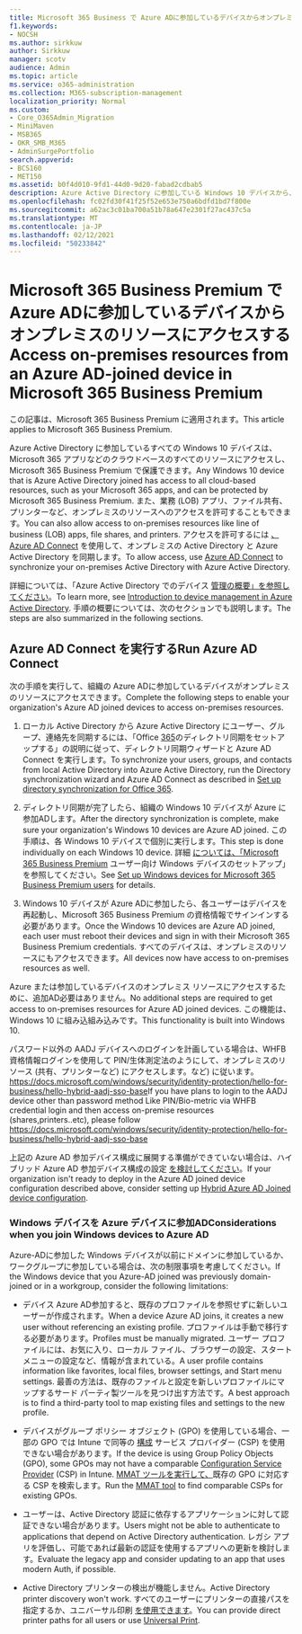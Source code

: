 ```yaml
---
title: Microsoft 365 Business で Azure ADに参加しているデバイスからオンプレミスのリソースにアクセスする
f1.keywords:
- NOCSH
ms.author: sirkkuw
author: Sirkkuw
manager: scotv
audience: Admin
ms.topic: article
ms.service: o365-administration
ms.collection: M365-subscription-management
localization_priority: Normal
ms.custom:
- Core_O365Admin_Migration
- MiniMaven
- MSB365
- OKR_SMB_M365
- AdminSurgePortfolio
search.appverid:
- BCS160
- MET150
ms.assetid: b0f4d010-9fd1-44d0-9d20-fabad2cdbab5
description: Azure Active Directory に参加している Windows 10 デバイスから、業務アプリ、ファイル共有、プリンターなど、オンプレミスのリソースにアクセスする方法について説明します。
ms.openlocfilehash: fc02fd30f41f25f52e653e750a6bdfd1bd7f800e
ms.sourcegitcommit: a62ac3c01ba700a51b78a647e2301f27ac437c5a
ms.translationtype: MT
ms.contentlocale: ja-JP
ms.lasthandoff: 02/12/2021
ms.locfileid: "50233842"
---
```

# <a name="access-on-premises-resources-from-an-azure-ad-joined-device-in-microsoft-365-business-premium"></a><span data-ttu-id="a09e2-103">Microsoft 365 Business Premium で Azure ADに参加しているデバイスからオンプレミスのリソースにアクセスする</span><span class="sxs-lookup"><span data-stu-id="a09e2-103">Access on-premises resources from an Azure AD-joined device in Microsoft 365 Business Premium</span></span>

<span data-ttu-id="a09e2-104">この記事は、Microsoft 365 Business Premium に適用されます。</span><span class="sxs-lookup"><span data-stu-id="a09e2-104">This article applies to Microsoft 365 Business Premium.</span></span>

<span data-ttu-id="a09e2-105">Azure Active Directory に参加しているすべての Windows 10 デバイスは、Microsoft 365 アプリなどのクラウドベースのすべてのリソースにアクセスし、Microsoft 365 Business Premium で保護できます。</span><span class="sxs-lookup"><span data-stu-id="a09e2-105">Any Windows 10 device that is Azure Active Directory joined has access to all cloud-based resources, such as your Microsoft 365 apps, and can be protected by Microsoft 365 Business Premium.</span></span> <span data-ttu-id="a09e2-106">また、業務 (LOB) アプリ、ファイル共有、プリンターなど、オンプレミスのリソースへのアクセスを許可することもできます。</span><span class="sxs-lookup"><span data-stu-id="a09e2-106">You can also allow access to on-premises resources like line of business (LOB) apps, file shares, and printers.</span></span> <span data-ttu-id="a09e2-107">アクセスを許可するには [、Azure AD Connect](https://docs.microsoft.com/azure/active-directory/connect/active-directory-aadconnect) を使用して、オンプレミスの Active Directory と Azure Active Directory を同期します。</span><span class="sxs-lookup"><span data-stu-id="a09e2-107">To allow access, use [Azure AD Connect](https://docs.microsoft.com/azure/active-directory/connect/active-directory-aadconnect) to synchronize your on-premises Active Directory with Azure Active Directory.</span></span> 

<span data-ttu-id="a09e2-108">詳細については、「Azure Active Directory でのデバイス [管理の概要」を参照してください](https://docs.microsoft.com/azure/active-directory/device-management-introduction)。</span><span class="sxs-lookup"><span data-stu-id="a09e2-108">To learn more, see [Introduction to device management in Azure Active Directory](https://docs.microsoft.com/azure/active-directory/device-management-introduction).</span></span>
<span data-ttu-id="a09e2-109">手順の概要については、次のセクションでも説明します。</span><span class="sxs-lookup"><span data-stu-id="a09e2-109">The steps are also summarized in the following sections.</span></span>
 
## <a name="run-azure-ad-connect"></a><span data-ttu-id="a09e2-110">Azure AD Connect を実行する</span><span class="sxs-lookup"><span data-stu-id="a09e2-110">Run Azure AD Connect</span></span>

<span data-ttu-id="a09e2-111">次の手順を実行して、組織の Azure ADに参加しているデバイスがオンプレミスのリソースにアクセスできます。</span><span class="sxs-lookup"><span data-stu-id="a09e2-111">Complete the following steps to enable your organization's Azure AD joined devices to access on-premises resources.</span></span>
  
1. <span data-ttu-id="a09e2-112">ローカル Active Directory から Azure Active Directory にユーザー、グループ、連絡先を同期するには、「Office [365](https://docs.microsoft.com/microsoft-365/enterprise/set-up-directory-synchronization)のディレクトリ同期をセットアップする」の説明に従って、ディレクトリ同期ウィザードと Azure AD Connect を実行します。</span><span class="sxs-lookup"><span data-stu-id="a09e2-112">To synchronize your users, groups, and contacts from local Active Directory into Azure Active Directory, run the Directory synchronization wizard and Azure AD Connect as described in [Set up directory synchronization for Office 365](https://docs.microsoft.com/microsoft-365/enterprise/set-up-directory-synchronization).</span></span>
    
2. <span data-ttu-id="a09e2-113">ディレクトリ同期が完了したら、組織の Windows 10 デバイスが Azure に参加ADします。</span><span class="sxs-lookup"><span data-stu-id="a09e2-113">After the directory synchronization is complete, make sure your organization's Windows 10 devices are Azure AD joined.</span></span> <span data-ttu-id="a09e2-114">この手順は、各 Windows 10 デバイスで個別に実行します。</span><span class="sxs-lookup"><span data-stu-id="a09e2-114">This step is done individually on each Windows 10 device.</span></span> <span data-ttu-id="a09e2-115">詳細 [については、「Microsoft 365 Business Premium](set-up-windows-devices.md) ユーザー向け Windows デバイスのセットアップ」を参照してください。</span><span class="sxs-lookup"><span data-stu-id="a09e2-115">See [Set up Windows devices for Microsoft 365 Business Premium users](set-up-windows-devices.md) for details.</span></span> 
    
3. <span data-ttu-id="a09e2-116">Windows 10 デバイスが Azure ADに参加したら、各ユーザーはデバイスを再起動し、Microsoft 365 Business Premium の資格情報でサインインする必要があります。</span><span class="sxs-lookup"><span data-stu-id="a09e2-116">Once the Windows 10 devices are Azure AD joined, each user must reboot their devices and sign in with their Microsoft 365 Business Premium credentials.</span></span> <span data-ttu-id="a09e2-117">すべてのデバイスは、オンプレミスのリソースにもアクセスできます。</span><span class="sxs-lookup"><span data-stu-id="a09e2-117">All devices now have access to on-premises resources as well.</span></span>
    
<span data-ttu-id="a09e2-118">Azure または参加しているデバイスのオンプレミス リソースにアクセスするために、追加AD必要はありません。</span><span class="sxs-lookup"><span data-stu-id="a09e2-118">No additional steps are required to get access to on-premises resources for Azure AD joined devices.</span></span> <span data-ttu-id="a09e2-119">この機能は、Windows 10 に組み込組み込みです。</span><span class="sxs-lookup"><span data-stu-id="a09e2-119">This functionality is built into Windows 10.</span></span> 

<span data-ttu-id="a09e2-120">パスワード以外の AADJ デバイスへのログインを計画している場合は、WHFB 資格情報ログインを使用して PIN/生体測定法のようにして、オンプレミスのリソース (共有、プリンターなど) にアクセスします。など) に従います。 https://docs.microsoft.com/windows/security/identity-protection/hello-for-business/hello-hybrid-aadj-sso-base</span><span class="sxs-lookup"><span data-stu-id="a09e2-120">If you have plans to login to the AADJ device other than password method Like PIN/Bio-metric via WHFB credential login and then access on-premise resources (shares,printers..etc), please follow https://docs.microsoft.com/windows/security/identity-protection/hello-for-business/hello-hybrid-aadj-sso-base</span></span>
  
<span data-ttu-id="a09e2-121">上記の Azure AD 参加デバイス構成に展開する準備ができていない場合は、ハイブリッド Azure AD 参加デバイス構成の設定 [を検討してください](manage-windows-devices.md)。</span><span class="sxs-lookup"><span data-stu-id="a09e2-121">If your organization isn't ready to deploy in the Azure AD joined device configuration described above, consider setting up [Hybrid Azure AD Joined device configuration](manage-windows-devices.md).</span></span>
  
### <a name="considerations-when-you-join-windows-devices-to-azure-ad"></a><span data-ttu-id="a09e2-122">Windows デバイスを Azure デバイスに参加AD</span><span class="sxs-lookup"><span data-stu-id="a09e2-122">Considerations when you join Windows devices to Azure AD</span></span>

<span data-ttu-id="a09e2-123">Azure-ADに参加した Windows デバイスが以前にドメインに参加しているか、ワークグループに参加している場合は、次の制限事項を考慮してください。</span><span class="sxs-lookup"><span data-stu-id="a09e2-123">If the Windows device that you Azure-AD joined was previously domain-joined or in a workgroup, consider the following limitations:</span></span>
  
- <span data-ttu-id="a09e2-124">デバイス Azure AD参加すると、既存のプロファイルを参照せずに新しいユーザーが作成されます。</span><span class="sxs-lookup"><span data-stu-id="a09e2-124">When a device Azure AD joins, it creates a new user without referencing an existing profile.</span></span> <span data-ttu-id="a09e2-125">プロファイルは手動で移行する必要があります。</span><span class="sxs-lookup"><span data-stu-id="a09e2-125">Profiles must be manually migrated.</span></span> <span data-ttu-id="a09e2-126">ユーザー プロファイルには、お気に入り、ローカル ファイル、ブラウザーの設定、スタート メニューの設定など、情報が含まれている。</span><span class="sxs-lookup"><span data-stu-id="a09e2-126">A user profile contains information like favorites, local files, browser settings, and Start menu settings.</span></span> <span data-ttu-id="a09e2-127">最善の方法は、既存のファイルと設定を新しいプロファイルにマップするサード パーティ製ツールを見つけ出す方法です。</span><span class="sxs-lookup"><span data-stu-id="a09e2-127">A best approach is to find a third-party tool to map existing files and settings to the new profile.</span></span>

- <span data-ttu-id="a09e2-128">デバイスがグループ ポリシー オブジェクト (GPO) を使用している場合、一部の GPO では Intune で同等の [構成](https://docs.microsoft.com/windows/configuration/provisioning-packages/how-it-pros-can-use-configuration-service-providers) サービス プロバイダー (CSP) を使用できない場合があります。</span><span class="sxs-lookup"><span data-stu-id="a09e2-128">If the device is using Group Policy Objects (GPO), some GPOs may not have a comparable [Configuration Service Provider](https://docs.microsoft.com/windows/configuration/provisioning-packages/how-it-pros-can-use-configuration-service-providers) (CSP) in Intune.</span></span> <span data-ttu-id="a09e2-129">[MMAT ツールを実行して、](https://www.microsoft.com/download/details.aspx?id=45520)既存の GPO に対応する CSP を検索します。</span><span class="sxs-lookup"><span data-stu-id="a09e2-129">Run the [MMAT tool](https://www.microsoft.com/download/details.aspx?id=45520) to find comparable CSPs for existing GPOs.</span></span>

- <span data-ttu-id="a09e2-130">ユーザーは、Active Directory 認証に依存するアプリケーションに対して認証できない場合があります。</span><span class="sxs-lookup"><span data-stu-id="a09e2-130">Users might not be able to authenticate to applications that depend on Active Directory authentication.</span></span> <span data-ttu-id="a09e2-131">レガシ アプリを評価し、可能であれば最新の認証を使用するアプリへの更新を検討します。</span><span class="sxs-lookup"><span data-stu-id="a09e2-131">Evaluate the legacy app and consider updating to an app that uses modern Auth, if possible.</span></span>

- <span data-ttu-id="a09e2-132">Active Directory プリンターの検出が機能しません。</span><span class="sxs-lookup"><span data-stu-id="a09e2-132">Active Directory printer discovery won't work.</span></span> <span data-ttu-id="a09e2-133">すべてのユーザーにプリンターの直接パスを指定するか、ユニバーサル印刷 [を使用できます](https://aka.ms/UPDocs)。</span><span class="sxs-lookup"><span data-stu-id="a09e2-133">You can provide direct printer paths for all users or use [Universal Print](https://aka.ms/UPDocs).</span></span>
